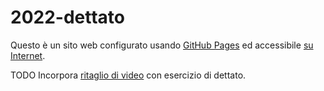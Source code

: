 # 2022-dettato

Questo è un sito web configurato usando
[GitHub Pages](https://docs.github.com/en/pages/getting-started-with-github-pages)
ed accessibile [su Internet](https://lucafavatella.github.io/2022-dettato/).

TODO Incorpora [ritaglio di video](https://peertube.devol.it/videos/embed/35af5788-548a-44dd-a1e9-bf0c078ab3ca?start=6m50s&stop=7m11s) con esercizio di dettato.
